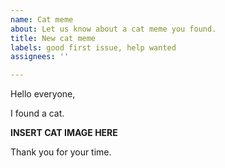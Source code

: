```yaml
---
name: Cat meme
about: Let us know about a cat meme you found.
title: New cat meme
labels: good first issue, help wanted
assignees: ''

---
```


Hello everyone,

I found a cat.

**INSERT CAT IMAGE HERE**

Thank you for your time.
